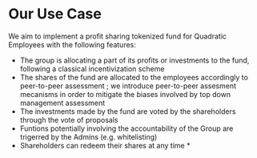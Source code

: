 # Our Use Case

We aim to implement a profit sharing tokenized fund for Quadratic Employees with the following features:

* The group is allocating a part of its profits or investments to the fund, following a classical incentivization scheme
* The shares of the fund are allocated to the employees accordingly to peer-to-peer assessment ; we introduce peer-to-peer assesment mecanisms in order to mitigate the biases involved by top down management assessment
* The investments made by the fund are voted by the shareholders through the vote of proposals
* Funtions potentially involving the accountability of the Group are trigerred by the Admins (e.g. whitelisting)
* Shareholders can redeem their shares at any time
  *
